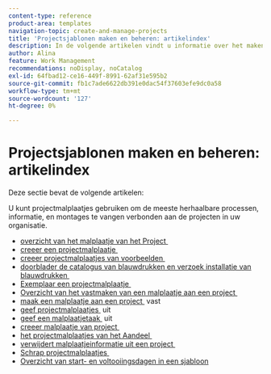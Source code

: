 ```yaml
---
content-type: reference
product-area: templates
navigation-topic: create-and-manage-projects
title: 'Projectsjablonen maken en beheren: artikelindex'
description: In de volgende artikelen vindt u informatie over het maken en beheren van projectsjablonen.
author: Alina
feature: Work Management
recommendations: noDisplay, noCatalog
exl-id: 64fbad12-ce16-449f-8991-62af31e595b2
source-git-commit: fb1c7ade6622db391e0dac54f37603efe9dc0a58
workflow-type: tm+mt
source-wordcount: '127'
ht-degree: 0%

---
```


# Projectsjablonen maken en beheren: artikelindex

Deze sectie bevat de volgende artikelen:

U kunt projectmalplaatjes gebruiken om de meeste herhaalbare processen, informatie, en montages te vangen verbonden aan de projecten in uw organisatie.

* [&#x200B; overzicht van het malplaatje van het Project &#x200B;](../../../manage-work/projects/create-and-manage-templates/project-template-overview.md)
* [&#x200B; creeer een projectmalplaatje &#x200B;](../../../manage-work/projects/create-and-manage-templates/create-template.md)
* [&#x200B; creeer projectmalplaatjes van voorbeelden &#x200B;](../../../manage-work/projects/create-and-manage-templates/create-templates-from-examples.md)
* [&#x200B; doorblader de catalogus van blauwdrukken en verzoek installatie van blauwdrukken &#x200B;](../../../administration-and-setup/blueprints/browse-catalog.md)
* [&#x200B; Exemplaar een projectmalplaatje &#x200B;](../../../manage-work/projects/create-and-manage-templates/copy-template.md)
* [&#x200B; Overzicht van het vastmaken van een malplaatje aan een project &#x200B;](../../../manage-work/projects/create-and-manage-templates/attach-template-to-project-overview.md)
* [&#x200B; maak een malplaatje aan een project &#x200B;](../../../manage-work/projects/create-and-manage-templates/attach-template-to-project.md) vast
* [&#x200B; geef projectmalplaatjes &#x200B;](../../../manage-work/projects/create-and-manage-templates/edit-templates.md) uit
* [&#x200B; geef een malplaatjetaak &#x200B;](../../../manage-work/projects/create-and-manage-templates/edit-template-task.md) uit
* [&#x200B; creeer malplaatje van project &#x200B;](../../../manage-work/projects/create-and-manage-templates/create-template-from-project.md)
* [&#x200B; het projectmalplaatjes van het Aandeel &#x200B;](../../../manage-work/projects/create-and-manage-templates/share-project-template.md)
* [&#x200B; verwijdert malplaatjeinformatie uit een project &#x200B;](../../../manage-work/projects/create-and-manage-templates/remove-template-from-project.md)
* [&#x200B; Schrap projectmalplaatjes &#x200B;](../../../manage-work/projects/create-and-manage-templates/delete-templates.md)
* [Overzicht van start- en voltooiingsdagen in een sjabloon](../../../manage-work/projects/create-and-manage-templates/overview-of-start-completion-day-on-template.md)
